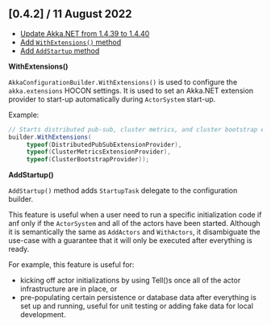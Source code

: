 ## [0.4.2] / 11 August 2022
- [Update Akka.NET from 1.4.39 to 1.4.40](https://github.com/akkadotnet/akka.net/releases/tag/1.4.40)
- [Add `WithExtensions()` method](https://github.com/akkadotnet/Akka.Hosting/pull/92)
- [Add `AddStartup` method](https://github.com/akkadotnet/Akka.Hosting/pull/90)

__WithExtensions()__

`AkkaConfigurationBuilder.WithExtensions()` is used to configure the `akka.extensions` HOCON settings. It is used to set an Akka.NET extension provider to start-up automatically during `ActorSystem` start-up.

Example:
```csharp
// Starts distributed pub-sub, cluster metrics, and cluster bootstrap extensions at start-up
builder.WithExtensions(
     typeof(DistributedPubSubExtensionProvider),
     typeof(ClusterMetricsExtensionProvider),
     typeof(ClusterBootstrapProvider));
```

__AddStartup()__

`AddStartup()` method adds `StartupTask` delegate to the configuration builder. 

This feature is useful when a user need to run a specific initialization code if anf only if the `ActorSystem` and all of the actors have been started. Although it is semantically the same as `AddActors` and `WithActors`, it disambiguate the use-case with a guarantee that it will only be executed after everything is ready.

For example, this feature is useful for:
- kicking off actor initializations by using Tell()s once all of the actor infrastructure are in place, or
- pre-populating certain persistence or database data after everything is set up and running, useful for unit testing or adding fake data for local development.